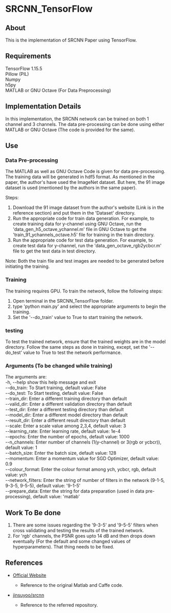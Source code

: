 # SRCNN_TensorFlow

## About

This is the implementation of SRCNN Paper using TensorFlow.

## Requirements

TensorFlow 1.15.5 \
Pillow (PIL) \
Numpy \
h5py \
MATLAB or GNU Octave (For Data Preprocessing)

## Implementation Details

In this implementation, the SRCNN network can be trained on both 1 channel and 3 channels. The data pre-processing can be done using either MATLAB or GNU Octave (The code is provided for the same).

## Use

### Data Pre-processing

The MATLAB as well as GNU Octave Code is given for data pre-processing. The training data will be generated in hdf5 format.
As mentioned in the paper, the author's have used the ImageNet dataset. But here, the 91 image dataset is used (mentioned by the authors in the same paper).

Steps:
1. Download the 91 image dataset from the author's website (Link is in the reference section) and put them in the 'Dataset' directory.
2. Run the appropriate code for train data generation. For example, to create training data for y-channel using GNU Octave, run the 'data_gen_h5_octave_ychannel.m' file in GNU Octave to get the 'train_91_ychannels_octave.h5' file for training in the train directory.
3. Run the appropriate code for test data generation. For example, to create test data for y-channel, run the 'data_gen_octave_rgb2ycbcr.m' file to get the test data in test directory.

Note: Both the train file and test images are needed to be generated before initiating the training.

### Training

The training requires GPU. To train the network, follow the following steps:
1. Open terminal in the SRCNN_TensorFlow folder.
2. type 'python main.py' and select the appropriate arguments to begin the training.
3. Set the '--do_train' value to True to start training the network.


### testing

To test the trained network, ensure that the trained weights are in the model directory. Follow the same steps as done in training, except, set the '--do_test' value to True to test the network performance.


### Arguments (To be changed while training)
The arguments are: \
-h, --help            show this help message and exit \
--do_train:  To Start training, default value: False \
--do_test: To Start testing, default value: False \
--train_dir: Enter a different training directory than default \
--valid_dir: Enter a different validation directory than default \
--test_dir: Enter a different testing directory than default \
--model_dir: Enter a different model directory than default \
--result_dir: Enter a different result directory than default \
--scale: Enter a scale value among 2,3,4, default value: 3 \
--learning_rate: Enter learning rate, default value: 1e-4 \
--epochs: Enter the number of epochs, default value: 1000 \
--n_channels: Enter number of channels (1(y-channel) or 3(rgb or ycbcr)), default value: 1 \
--batch_size: Enter the batch size, default value: 128 \
--momentum: Enter a momentum value for SGD Optimizer, default value: 0.9 \
--colour_format: Enter the colour format among ych, ycbcr, rgb, default value: ych \
--network_filters: Enter the string of number of filters in the network (9-1-5, 9-3-5, 9-5-5), default value: '9-1-5' \
--prepare_data: Enter the string for data preparation (used in data pre-processing), default value: 'matlab'

## Work To  Be done

1. There are some issues regarding the '9-3-5' and '9-5-5' filters when cross validating and testing the results of the trained network.
2. For 'rgb' channels, the PSNR goes upto 14 dB and then drops down eventually (For the default and some changed values of hyperparameters). That thing needs to be fixed.

## References

- [Official Website][1]
    - Reference to the original Matlab and Caffe code.

- [jinsuyoo/srcnn][2]
    - Reference to the referred repository.

[1]: http://mmlab.ie.cuhk.edu.hk/projects/SRCNN.html
[2]: https://github.com/jinsuyoo/srcnn
